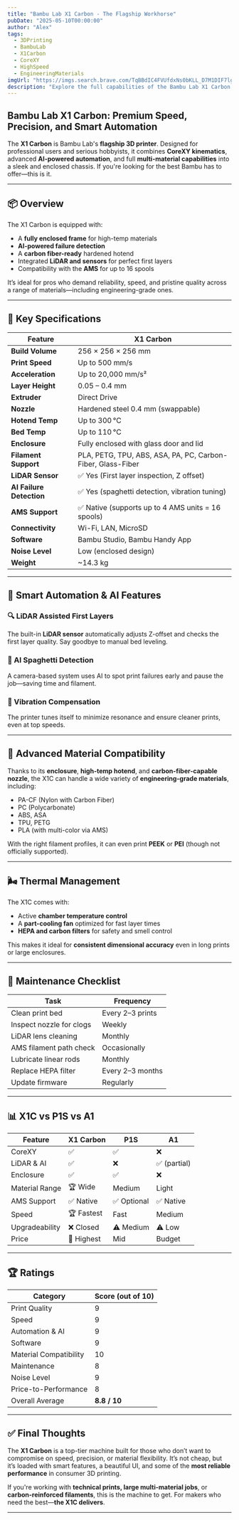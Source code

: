 ```yaml
---
title: "Bambu Lab X1 Carbon - The Flagship Workhorse"
pubDate: "2025-05-10T00:00:00"
author: "Alex"
tags:
  - 3DPrinting
  - BambuLab
  - X1Carbon
  - CoreXY
  - HighSpeed
  - EngineeringMaterials
imgUrl: "https://imgs.search.brave.com/TqBBdIC4FVUfdxNs0bKLL_D7M1DIF7lgXqXHUFEMNcQ/rs:fit:860:0:0:0/g:ce/aHR0cHM6Ly9jZG4w/My5wbGVudHltYXJr/ZXRzLmNvbS9pb3Nl/dXdnN21vcXAvaXRl/bS9pbWFnZXMvMjkx/ODQvZnVsbC9CYW1i/dS1MYWItWDEtQ2Fy/Ym9uLUNvbWJvLVBG/MDAxLVAtU0EwMDEt/RVUtMjkxODRfMS5w/bmc"
description: "Explore the full capabilities of the Bambu Lab X1 Carbon – a high-performance 3D printer for prosumers and advanced makers."
---
```


## Bambu Lab X1 Carbon: Premium Speed, Precision, and Smart Automation

The **X1 Carbon** is Bambu Lab's **flagship 3D printer**. Designed for professional users and serious hobbyists, it combines **CoreXY kinematics**, advanced **AI-powered automation**, and full **multi-material capabilities** into a sleek and enclosed chassis. If you're looking for the best Bambu has to offer—this is it.

---

## 📦 Overview

The X1 Carbon is equipped with:
- A **fully enclosed frame** for high-temp materials
- **AI-powered failure detection**
- A **carbon fiber-ready** hardened hotend
- Integrated **LiDAR and sensors** for perfect first layers
- Compatibility with the **AMS** for up to 16 spools

It’s ideal for pros who demand reliability, speed, and pristine quality across a range of materials—including engineering-grade ones.

---

## 🔧 Key Specifications

| Feature | X1 Carbon |
|--------|------------|
| **Build Volume** | 256 × 256 × 256 mm |
| **Print Speed** | Up to 500 mm/s |
| **Acceleration** | Up to 20,000 mm/s² |
| **Layer Height** | 0.05 – 0.4 mm |
| **Extruder** | Direct Drive |
| **Nozzle** | Hardened steel 0.4 mm (swappable) |
| **Hotend Temp** | Up to 300 °C |
| **Bed Temp** | Up to 110 °C |
| **Enclosure** | Fully enclosed with glass door and lid |
| **Filament Support** | PLA, PETG, TPU, ABS, ASA, PA, PC, Carbon-Fiber, Glass-Fiber |
| **LiDAR Sensor** | ✅ Yes (First layer inspection, Z offset) |
| **AI Failure Detection** | ✅ Yes (spaghetti detection, vibration tuning) |
| **AMS Support** | ✅ Native (supports up to 4 AMS units = 16 spools) |
| **Connectivity** | Wi-Fi, LAN, MicroSD |
| **Software** | Bambu Studio, Bambu Handy App |
| **Noise Level** | Low (enclosed design) |
| **Weight** | ~14.3 kg |

---

## 🧠 Smart Automation & AI Features

### 🔍 LiDAR Assisted First Layers
The built-in **LiDAR sensor** automatically adjusts Z-offset and checks the first layer quality. Say goodbye to manual bed leveling.

### 🤖 AI Spaghetti Detection
A camera-based system uses AI to spot print failures early and pause the job—saving time and filament.

### 📐 Vibration Compensation
The printer tunes itself to minimize resonance and ensure cleaner prints, even at top speeds.

---

## 🧪 Advanced Material Compatibility

Thanks to its **enclosure**, **high-temp hotend**, and **carbon-fiber-capable nozzle**, the X1C can handle a wide variety of **engineering-grade materials**, including:
- PA-CF (Nylon with Carbon Fiber)
- PC (Polycarbonate)
- ABS, ASA
- TPU, PETG
- PLA (with multi-color via AMS)

With the right filament profiles, it can even print **PEEK** or **PEI** (though not officially supported).

---

## 🌬 Thermal Management

The X1C comes with:
- Active **chamber temperature control**
- A **part-cooling fan** optimized for fast layer times
- **HEPA and carbon filters** for safety and smell control

This makes it ideal for **consistent dimensional accuracy** even in long prints or large enclosures.

---

## 🧼 Maintenance Checklist

| Task | Frequency |
|------|-----------|
| Clean print bed | Every 2–3 prints |
| Inspect nozzle for clogs | Weekly |
| LiDAR lens cleaning | Monthly |
| AMS filament path check | Occasionally |
| Lubricate linear rods | Monthly |
| Replace HEPA filter | Every 2–3 months |
| Update firmware | Regularly |

---

## 📊 X1C vs P1S vs A1

| Feature | **X1 Carbon** | **P1S** | **A1** |
|--------|--------------|--------|-------|
| CoreXY | ✅ | ✅ | ❌ |
| LiDAR & AI | ✅ | ❌ | ✅ (partial) |
| Enclosure | ✅ | ✅ | ❌ |
| Material Range | 🏆 Wide | Medium | Light |
| AMS Support | ✅ Native | ✅ Optional | ✅ Native |
| Speed | 🏆 Fastest | Fast | Medium |
| Upgradeability | ❌ Closed | ⚠️ Medium | ⚠️ Low |
| Price | 💸 Highest | Mid | Budget |

---

## 🏆 Ratings

| Category | Score (out of 10) |
|----------|-------------------|
| Print Quality | 9 |
| Speed | 9 |
| Automation & AI | 9 |
| Software | 9 |
| Material Compatibility | 10 |
| Maintenance | 8 |
| Noise Level | 9 |
| Price-to-Performance | 8 |
| Overall Average | **8.8 / 10** |

---

## ✅ Final Thoughts

The **X1 Carbon** is a top-tier machine built for those who don’t want to compromise on speed, precision, or material flexibility. It’s not cheap, but it’s loaded with smart features, a beautiful UI, and some of the **most reliable performance** in consumer 3D printing.

If you're working with **technical prints, large multi-material jobs**, or **carbon-reinforced filaments**, this is the machine to get. For makers who need the best—**the X1C delivers**.

---


